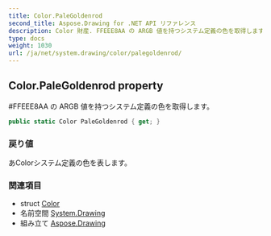 ```yaml
---
title: Color.PaleGoldenrod
second_title: Aspose.Drawing for .NET API リファレンス
description: Color 財産. FFEEE8AA の ARGB 値を持つシステム定義の色を取得します
type: docs
weight: 1030
url: /ja/net/system.drawing/color/palegoldenrod/
---
```

## Color.PaleGoldenrod property

#FFEEE8AA の ARGB 値を持つシステム定義の色を取得します。

```csharp
public static Color PaleGoldenrod { get; }
```

### 戻り値

あColorシステム定義の色を表します。

### 関連項目

* struct [Color](../)
* 名前空間 [System.Drawing](../../color/)
* 組み立て [Aspose.Drawing](../../../)


